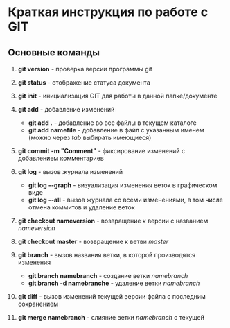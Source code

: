 # Краткая инструкция по работе с GIT

## Основные команды

1. **git version** - проверка версии программы git

2. **git status** - отображение статуса документа

3. **git init** - инициализация GIT для работы в данной папке/документе

4. **git add** - добавление изменений
     * **git add .** - добавление во все файлы в текущем каталоге
     * **git add namefile** - добавление в файл с указанным именем (можно через *tab* выбирать имеющиеся)

5. **git commit -m "Comment"** - фиксирование изменений с добавлением комментариев

5. **git log** - вызов журнала изменений

     * __git log --graph__ - визуализация изменения веток в графическом виде
     * __git log --all__ - вызов журнала со всеми изменениями, в том числе отмена коммитов и удаление веток

6. **git checkout nameversion** - возвращение к версии с названием *nameversion*
7. **git checkout master** - возвращение к ветви *master*
8. **git branch** - вызов названия ветки, в которой производятся изменения

    * __git branch namebranch__ - создание ветки *namebranch*
    * __git branch -d namebranche__ - удаление ветки *namebranch*

9. **git diff** - вызов изменений текущей версии файла с последним сохранением

10. **git merge namebranch** - слияние ветки *namebranch* с текущей